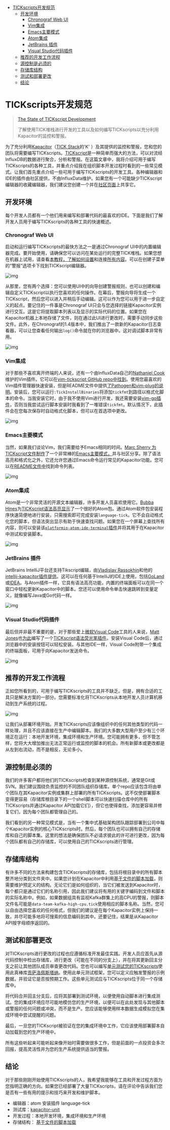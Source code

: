<!-- TOC depthFrom:1 depthTo:6 withLinks:1 updateOnSave:1 orderedList:0 -->

- [TICKscripts开发规范](#tickscripts开发规范)
	- [开发环境](#开发环境)
		- [Chronograf Web UI](#chronograf-web-ui)
		- [Vim集成](#vim集成)
		- [Emacs主要模式](#emacs主要模式)
		- [Atom集成](#atom集成)
		- [JetBrains 插件](#jetbrains-插件)
		- [Visual Studio代码插件](#visual-studio代码插件)
	- [推荐的开发工作流程](#推荐的开发工作流程)
	- [源控制是必须的](#源控制是必须的)
	- [存储库结构](#存储库结构)
	- [测试和部署更改](#测试和部署更改)
	- [结论](#结论)

<!-- /TOC -->


# TICKscripts开发规范

> [The State of TICKscript Development](https://dzone.com/articles/the-state-of-tickscript-development)
>
> 了解使用TICK堆栈进行开发的工具以及如何编写TICKscripts以充分利用Kapacitor的监控和警报。

为了充分利用[Kapacitor](https://www.influxdata.com/time-series-platform/kapacitor/)（[TICK Stack](https://www.influxdata.com/time-series-platform/)的'K' ）及其提供的监控和警报，您和您的团队将需要编写TICKscripts。[TICKscript](https://docs.influxdata.com/kapacitor/latest/tick/)是一种简单而强大的方法，可以对流经InfluxDB的数据进行聚合，分析和警报。在这篇文章中，我将介绍可用于编写TICKscripts的各种工具，并重点介绍我在组织脚本开发过程时看到的一些常见模式。让我们首先重点介绍一些可用于编写TICKscripts的开发工具。各种编辑器和IDE的插件由社区提供，不由InfluxData维护。如果您有一个可能缺少TICKscript编辑器的收藏编辑器，我们建议您创建一个并在[社区页面](https://community.influxdata.com/)上共享它。

## 开发环境

每个开发人员都有一个他们用来编写和部署代码的最喜欢的IDE。下面是我们了解开发人员用于编写TICKscripts的各种工具的快速概述。

### Chronograf Web UI

启动和运行编写TICKscripts的最快方法之一是通过Chronograf UI中的内置编辑器完成。要开始使用，请确保您可以访问在某处运行的完整TICK堆栈。如果您想在机器上试用，请查看[本教程，了解如何设置](https://docs.influxdata.com/kapacitor/latest/working/kapa-and-chrono/)和连接[所有内容](https://docs.influxdata.com/kapacitor/latest/working/kapa-and-chrono/)。可以在创建子菜单的“警报”选项卡下找到TICKscript编辑器。

![img](pic/043.png)

从那里，您有两个选择：您可以使用UI中的向导创建警报规则，也可以创建和编辑自定义TICKscript以执行您喜欢的任何操作。在幕后，警报向导将生成一个TICKscript，然后您可以进入并稍后手动编辑。这可以作为您可以用于进一步自定义的起点。要记住的一件事是Chronograf UI只会与您选择的链接Kapacitor实例进行交互。这是它将提取脚本列表以及显示的实际代码的位置。如果您在Kapacitor机器上本地存储了文件，则在通过此UI进行更改时，需要手动同步这些文件。此外，在Chronograf的1.4版本中，我们推出了一款新的Kapacitor日志查看器，可以让您查看任何输出`log()`命令就在你的浏览器中。这对调试脚本非常有用。

![img](pic/044.png)

### Vim集成

对于那些不喜欢离开终端的人来说，还有一个由InfluxData自己的[Nathaniel Cook](https://github.com/nathanielc)维护的Vim插件。它可以在[vim-tickscript GitHub repo中找到](https://github.com/nathanielc/vim-tickscript)。使用您最喜欢的Vim插件管理器快速安装，但是README文件中提供[了Pathogen和vim-plug的说明](https://github.com/nathanielc/vim-tickscript#install)。安装后，您可以运行`:TickInstallBinaries`将添加`tickfmt`到路径以格式化脚本的命令。当我安装它时，由于我不使用Vim进行开发，我还需要安装[vim-go插件](https://github.com/fatih/vim-go/)，否则当我尝试运行脚本安装时我看到了一堆错误`tickfmt`。默认情况下，此插件会在您每次保存时自动格式化脚本，但可以在首选项中更改。

![img](pic/045.gif)

### Emacs主要模式

当然，如果我们谈论Vim，我们需要给予Emacs相同的时间。[Marc Sherry ](https://github.com/msherry)[为TICKscript文件制作](https://github.com/msherry/tickscript-mode)了一个非常棒的[Emacs主要模式，](https://github.com/msherry/tickscript-mode)并与社区分享。除了语法高亮和格式化之外，它还允许您通过Emacs命令运行常见的Kapacitor功能。您可以在[README文件中](https://github.com/msherry/tickscript-mode#usage)找到命令列表。


![img](pic/046.png)

### Atom集成

Atom是一个非常灵活的开源文本编辑器，许多开发人员喜欢使用它。[Bubba Hines](https://github.com/bubba-h57)为[TICKscript语法高亮显示](https://atom.io/packages/language-tick)了一个很好的Atom包。通过Atom软件包安装程序快速简便地进行安装，只需搜索即可完成安装`language-tick`。它不会自动格式化您的脚本，但语法突出显示有助于快速查找问题。如果您在一个屏幕上查找所有内容，则可以安装该[`platformio-atom-ide-terminal`插件](https://atom.io/packages/platformio-ide-terminal)并将其用于在Kapacitor中测试和安装脚本。

![img](pic/047.png)

### JetBrains 插件

JetBrains IntelliJ平台还支持Tikscript编辑，由[Vladislav Rassokhin](https://github.com/VladRassokhin)和他的[intellij-kapacitor插件提供](https://github.com/VladRassokhin/intellij-kapacitor)。这可以在任何基于IntelliJ的IDE上使用，包括[GoLand](https://www.jetbrains.com/go/)或[IDEA](https://www.jetbrains.com/idea/)。与Atom插件一样，它具有语法高亮功能，内置的终端面板可以在同一个窗口中轻松更新Kapacitor中的脚本。您还可以使用命令单击快速跳转到变量定义，就像编写Java或Go代码一样。

![img](pic/048.png)

### Visual Studio代码插件

最后但并非最不重要的是，对于那些爱上[微软Visual Code](https://code.visualstudio.com/download)工具的人来说，[Matt Jones](https://gitlab.com/mattyjones)也[为此](https://marketplace.visualstudio.com/items?itemName=mattyjones.vscode-tickscript)编写了一个[TICKscript语法荧光笔插件](https://marketplace.visualstudio.com/items?itemName=mattyjones.vscode-tickscript)。安装Visual Code后，通过浏览器中的安装按钮可以轻松安装。与其他IDE一样，Visual Code附带一个集成的终端面板，可用于向Kapacitor发送命令。


![img](pic/049.png)

## 推荐的开发工作流程

正如您所看到的，可用于编写TICKscripts的工具并不缺乏。但是，拥有合适的工具只是解决方案的一部分。您需要标准化将TICKscripts从本地开发人员计算机移动到生产系统的过程。

![img](pic/050.png)

让我们从部署环境开始。开发TICKscripts应该像组织中的任何其他类型的代码一样处理，并且不应该直接在生产中编辑脚本。我们的大多数大型用户至少有三个环境正在运行：本地开发环境，集成环境和生产环境。您可能拥有更多，但不管怎样，您将大大增加推出无法正常运行或监控的脚本的机会。所有新脚本或更改都是从左到右流动，而不是相反，无论多小。

## 源控制是必须的

我们的许多客户都将他们的TICKscripts检查到某种源控制系统，通常是Git或SVN。我们建议围绕负责监控的不同团队组织存储库。单个repo应该包含将由单个团队在其Kapacitor实例或集群上部署的所有TICKscripts。这不仅使部署脚本变得更容易（存储库根目录下的一个shell脚本可以快速扫描仓库中的所有TICKscripts并通过Kapacitor API加载它们），但它也使得查找，添加更容易并修复它们，因为每个团队都管理自己的。

我们看到的另一种常见模式是，当有一个集中式基础架构团队跟踪部署到公司中每个Kapacitor实例的核心TICKscripts时。然后，每个团队也可以拥有自己的存储库和自己的脚本集。这里的想法是确保团队不必请求彼此的许可进行更改，因为每个团队都有自己的存储库，可以使用自己的TICKscripts进行管理。

## 存储库结构

有许多不同的方法来构建包含TICKscripts的存储库，包括将根目录中的所有脚本整齐地分类到文件夹中。如果您计划在Kapacitor中利用[基于文件的脚本加载](https://github.com/influxdata/kapacitor/tree/master/examples/load)，则需要维护预定义的结构。无论它们是如何组织的，当它们被发送到Kapacitor时，每个都只是通过它们的名称引用，因此我们建议将有用的关键字编码到文件和脚本的实际名称中。例如，如果数据组具有监视Kafka群集上的高CPU的警报，则脚本文件名可能是`data-team-kafka-high-cpu.tick`使用相应的脚本名称。当然，您可以自由选择您喜欢的任何格式，但我们的建议是在每个Kapacitor实例上保持一致，并尽可能多地将可搜索的信息编码到其中。还要记住，结果是从Kapacitor API按字母顺序返回的。

## 测试和部署更改

对TICKscripts进行更改的过程也应遵循标准开发最佳实践。开发人员应首先从源代码控制中检出存储库，进行更改（可能在不同的分支上），并在将其更新回主分支之前让其他团队成员审查更改代码。您也可以编写[单元测试您的TICKscripts](https://github.com/gpestana/kapacitor-unit)使用此真棒库[贡萨洛佩斯塔纳](https://github.com/gpestana)。使用此单元测试框架，您可以定义应触发警报的示例数据，并验证它是否按预期工作。这些单元测试应与TICKscripts位于同一个存储库中。

将代码合并回主分支后，应将其部署到测试环境，以便使用自动脚本进行集成测试。您的集成环境应尽可能地模仿您的生产环境，以便可以在此处发现与其他脚本或警报的任何问题或冲突，而不是生产。您应该能够使用样本数据生成模拟您在集成环境中尝试提醒的问题。

最后，一旦您的TICKscript被验证在您的集成环境中工作，它应该使用部署脚本自动加载到您的生产环境中。

所有这些听起来可能听起来像开始时需要做很多工作，但是前面的一点投资会多次回报，提高灵活性并为您的生产系统提供适当的警报。

## 结论

对于那些刚刚开始使用TICKscripts的人，我希望我能够在工具和开发过程方面为您指明正确的方向。如果您已经部署了大量TICKscripts，请在评论中告诉我们您是否有一些有用的提示和技巧来开发和维护脚本。

* 编辑器：atom 安装插件 language-tick
* 测试库：[kapacitor-unit](https://github.com/gpestana/kapacitor-unit)
* 开发过程：本地开发环境，集成环境和生产环境
* 存储结构： [基于文件的脚本加载](https://github.com/influxdata/kapacitor/tree/master/examples/load)
